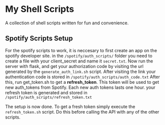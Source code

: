 # My Shell Scripts
A collection of shell scripts written for fun and convenience.

## Spotify Scripts Setup
For the spotify scripts to work, it is neccesary to first create an app on the spotify developer site.
in the `/spotify/auth_scripts/` folder you need to create a file with your client_secret and name it `secret.txt`. 
Now run the server with flask, and get your authorization code by visiting the url generated by the `generate_auth_link.sh` script. 
After visiting the link your authentication code is stored in `/spotify/auth_scripts/auth_code.txt` 
After this, run get_token.sh to get a **refresh_token**. This token will be used to get new auth_tokens from Spotify. Each new auth tokens lasts one hour.
your refresh token is generated and stored in `/spotify/auth_scripts/refresh_token.txt`

The setup is now done. To get a fresh token simply execute the `refresh_token.sh` script. Do this before calling the API with any of the other scripts.

